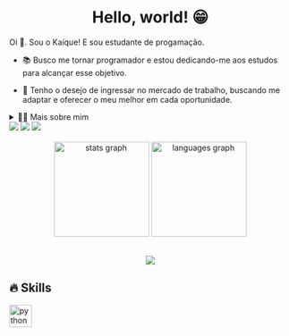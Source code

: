 <h1 align="center">Hello, world! 😁</h2>

<p>
 Oi 👋. Sou o Kaíque! E sou estudante de progamação.
 
   - 📚 Busco me tornar programador e estou dedicando-me aos estudos para alcançar esse objetivo. 
   
   - 🔭 Tenho o desejo de ingressar no mercado de trabalho, buscando me adaptar e oferecer o meu melhor em cada oportunidade.
</p>

<details> 
    <summary> 🧑‍💻 Mais sobre mim </summary>

   - 💬 Tenho 17 anos, e atualmente moro no Brasil. Possuo conhecimento em inglês e experiência em programação. Atualmente, encontro-me no último ano do ensino médio, buscando oportunidades que permitam aprimorar minhas habilidades enquanto continuo dedicado aos estudos. 
  
   - ⚡ Eu gosto de jogar videogames, também assistir animes e tudo que envolva computação. Eu acredito que nossos interesses pessoais contribui e refina ainda mais a percepção das coisas e a solução de problemas.
</details> 

<div> 
  <a href="https://instagram.com/_kt.figura" target="_blank"><img src="https://img.shields.io/badge/-Instagram-%23E4405F?style=for-the-badge&logo=instagram&logoColor=white" target="_blank"></a>
  <a href = "mailto:2015kaique.teixeira@gmail.com"><img src="https://img.shields.io/badge/-Gmail-%23333?style=for-the-badge&logo=gmail&logoColor=white" target="_blank"></a>
  <a href="https://www.linkedin.com/in/*******" target="_blank"><img src="https://img.shields.io/badge/-LinkedIn-%230077B5?style=for-the-badge&logo=linkedin&logoColor=white" target="_blank"></a>
</div>

<br>

 <div>
   <div align="center">
  <img src="https://github-readme-stats.vercel.app/api?username=KaiqueTeixeira&hide_title=false&hide_rank=false&show_icons=true&include_all_commits=true&count_private=true&disable_animations=false&theme=tokyonight&locale=en&hide_border=false" height="170" alt="stats graph"  />
  <img src="https://github-readme-stats.vercel.app/api/top-langs?username=KaiqueTeixeira&locale=en&hide_title=false&layout=compact&card_width=320&langs_count=5&theme=tokyonight&hide_border=false" height="170" alt="languages graph"  />
</div>

<br>

<p align="center">
  <img src="https://media.giphy.com/media/gFPxNhzEWdFCCRAqf0/giphy.gif" />
</p>

<h2 align="left">🔥 Skills</h2>

<div align="left">
  <img src="https://cdn.jsdelivr.net/gh/devicons/devicon/icons/python/python-original.svg" height="40" alt="python logo"  />
</div>
